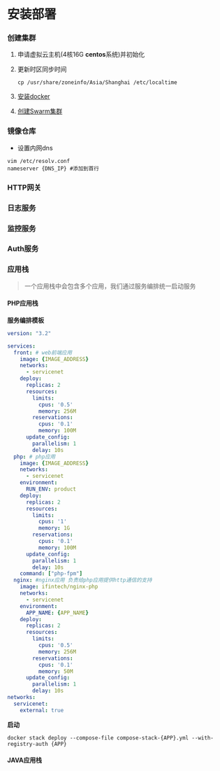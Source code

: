 # 安装部署

### 创建集群

1. 申请虚拟云主机(4核16G **centos**系统)并初始化

2. 更新时区同步时间 

   ```shell
   cp /usr/share/zoneinfo/Asia/Shanghai /etc/localtime
   ```

3. [安装docker](../docker/docker.md#安装Docker)

4. [创建Swarm集群](../docker/swarm.md#实例)

### 镜像仓库

- 设置内网dns

```shell
vim /etc/resolv.conf
nameserver {DNS_IP} #添加到首行
```

### HTTP网关

### 日志服务

### 监控服务

### Auth服务

### 应用栈

> 一个应用栈中会包含多个应用，我们通过服务编排统一启动服务

#### PHP应用栈

**服务编排模板**

```yaml
version: "3.2"

services:
  front: # web前端应用
    image: {IMAGE_ADDRESS}
    networks:
      - servicenet
    deploy:
      replicas: 2
      resources:
        limits:
          cpus: '0.5'
          memory: 256M
        reservations:
          cpus: '0.1'
          memory: 100M
      update_config:
        parallelism: 1
        delay: 10s
  php: # php应用
    image: {IMAGE_ADDRESS}
    networks:
      - servicenet
    environment:
      RUN_ENV: product
    deploy:
      replicas: 2
      resources:
        limits:
          cpus: '1'
          memory: 1G
        reservations:
          cpus: '0.1'
          memory: 100M
      update_config:
        parallelism: 1
        delay: 10s
    command: ["php-fpm"]
  nginx: #nginx应用 负责给php应用提供http通信的支持
    image: ifintech/nginx-php
    networks:
      - servicenet
    environment:
      APP_NAME: {APP_NAME}
    deploy:
      replicas: 2
      resources:
        limits:
          cpus: '0.5'
          memory: 256M
        reservations:
          cpus: '0.1'
          memory: 50M
      update_config:
        parallelism: 1
        delay: 10s
networks:
  servicenet:
    external: true
```

**启动**

```shell
docker stack deploy --compose-file compose-stack-{APP}.yml --with-registry-auth {APP}
```

#### JAVA应用栈